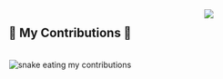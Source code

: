 <img align="right" src="https://visitor-badge.laobi.icu/badge?page_id=nastuh.nastuh" />

<div align="center">
  <h2>🐍 My Contributions 🐍</h2>
  <br>
  <img alt="snake eating my contributions" src="https://raw.githubusercontent.com/nastuh/nastuh/output/github-contribution-grid-snake.svg" />
  
  <br/><br/><br/>
</div>


